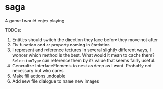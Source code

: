 # saga
A game I would enjoy playing

TODOs:
1. Entities should switch the direction they face before they move not after
2. Fix function and or property naming in Statistics
3. I represent and reference textures in several slightly different ways, I wonder which method is the best. What would it mean to cache them? `SelectionType` can reference them by its value that seems fairly useful.
4. Generalize InterfaceElements to nest as deep as I want. Probably not necessary but who cares
5. Make fill actions undoable
6. Add new file dialogue to name new images
